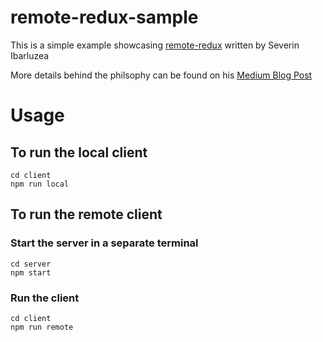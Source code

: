 # remote-redux-sample
This is a simple example showcasing [remote-redux](https://github.com/seveibar/remote-redux/) written by Severin Ibarluzea

More details behind the philsophy can be found on his [Medium Blog Post](https://medium.com/@seveibar/remote-reducers-and-predictive-reduction-572ab5054211)

# Usage
## To run the local client
```
cd client
npm run local
```

## To run the remote client
### Start the server in a separate terminal
```
cd server
npm start
```
### Run the client
```
cd client
npm run remote
```
